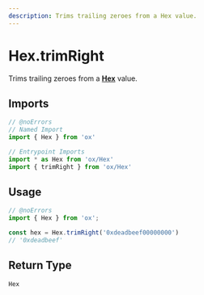 ```yaml
---
description: Trims trailing zeroes from a Hex value.
---
```


# Hex.trimRight

Trims trailing zeroes from a **[Hex](/api/hex)** value.

## Imports

```ts twoslash
// @noErrors
// Named Import 
import { Hex } from 'ox'

// Entrypoint Imports
import * as Hex from 'ox/Hex'
import { trimRight } from 'ox/Hex'
```

## Usage

```ts twoslash
// @noErrors
import { Hex } from 'ox';

const hex = Hex.trimRight('0xdeadbeef00000000')
// '0xdeadbeef'
```

## Return Type

`Hex`
